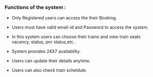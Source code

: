 ### Functions of the system :
* Only Registered users can access the their Booking.

* Users must have valid email-id and Password to access the system.

* In this system users can choose their trains and view train seats vacancy, status, pnr status,etc..

* System provides 24X7 availability.

* Users can update their details anytime.

* Users can also check train scheldule.
